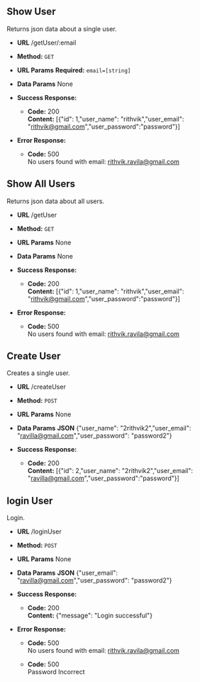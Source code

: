 **Show User**
----
  Returns json data about a single user.

* **URL**
  /getUser/:email

* **Method:**
  `GET`
  
*  **URL Params**
   **Required:**
   `email=[string]`

* **Data Params**
  None

* **Success Response:**
  * **Code:** 200 <br />
    **Content:** [{"id": 1,"user_name": "rithvik","user_email": "rithvik@gmail.com","user_password":"password"}]

* **Error Response:**

  * **Code:** 500 <br />
    No users found with email: rithvik.ravila@gmail.com

**Show All Users**
----
  Returns json data about all users.

* **URL**
  /getUser

* **Method:**
  `GET`
  
*  **URL Params**
   None

* **Data Params**
   None

* **Success Response:**
  * **Code:** 200 <br />
    **Content:** [{"id": 1,"user_name": "rithvik","user_email": "rithvik@gmail.com","user_password":"password"}]

* **Error Response:**

  * **Code:** 500 <br />
    No users found with email: rithvik.ravila@gmail.com

**Create User**
----
  Creates a single user.

* **URL**
  /createUser

* **Method:**
  `POST`
  
*  **URL Params**
   None

* **Data Params**
   **JSON**
   {"user_name": "2rithvik2","user_email": "ravilla@gmail.com","user_password": "password2"}

* **Success Response:**
  * **Code:** 200 <br />
    **Content:** [{"id": 2,"user_name": "2rithvik2","user_email": "ravilla@gmail.com","user_password":"password"}]

**login User**
----
  Login.

* **URL**
  /loginUser

* **Method:**
  `POST`
  
*  **URL Params**
   None

* **Data Params**
   **JSON**
   {"user_email": "ravilla@gmail.com","user_password": "password2"}

* **Success Response:**
  * **Code:** 200 <br />
    **Content:** {"message": "Login successful"} <br />

* **Error Response:**

  * **Code:** 500 <br />
    No users found with email: rithvik.ravila@gmail.com

  * **Code:** 500 <br />
    Password Incorrect

 

